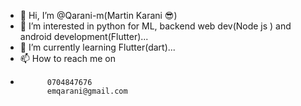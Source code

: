 - 👋 Hi, I’m @Qarani-m(Martin Karani 😎)
- 👀 I’m interested in python for ML, backend web dev(Node js ) and android development(Flutter)...
- 🌱 I’m currently learning Flutter(dart)...
- 📫 How to reach me on
-           0704847676
            emqarani@gmail.com
<!---
Qarani-m/Qarani-m is a ✨ special ✨ repository because its `README.md` (this file) appears on your GitHub profile.
You can click the Preview link to take a look at your changes.
--->
